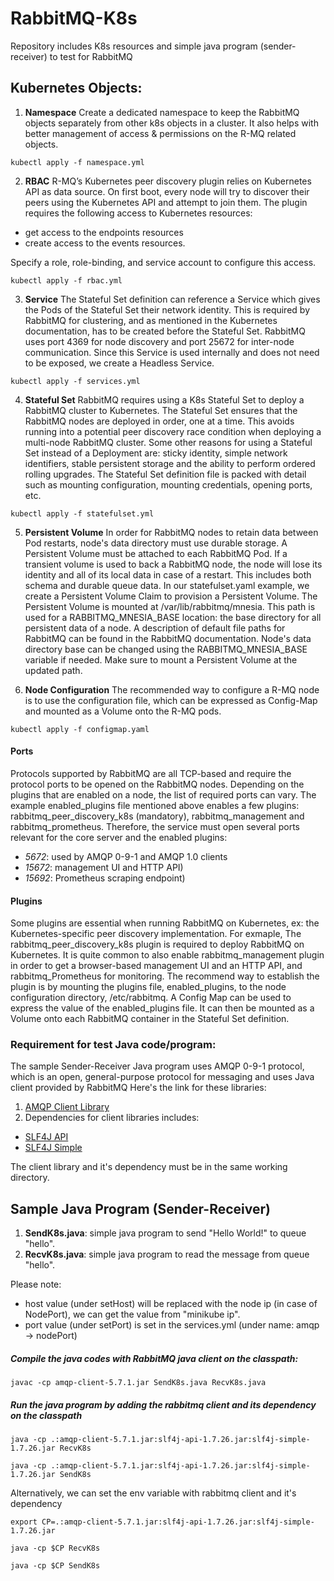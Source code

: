 # RabbitMQ-K8s
Repository includes K8s resources and simple java program (sender-receiver) to test for RabbitMQ

## Kubernetes Objects:

1. **Namespace**
Create a dedicated namespace to keep the RabbitMQ objects separately from other k8s objects in a cluster. It also helps with better management of access & permissions on the R-MQ related objects. 

`kubectl apply -f namespace.yml`

2. **RBAC**
R-MQ’s Kubernetes peer discovery plugin relies on Kubernetes API as data source. On first boot, every node will try to discover their peers using the Kubernetes API and attempt to join them. 
The plugin requires the following access to Kubernetes resources:
* get access to the endpoints resources
* create access to the events resources.

Specify a role, role-binding, and service account to configure this access.

`kubectl apply -f rbac.yml`

3. **Service**
The Stateful Set definition can reference a Service which gives the Pods of the Stateful Set their network identity. This is required by RabbitMQ for clustering, and as mentioned in the Kubernetes documentation, has to be created before the Stateful Set. 
RabbitMQ uses port 4369 for node discovery and port 25672 for inter-node communication. Since this Service is used internally and does not need to be exposed, we create a Headless Service. 

`kubectl apply -f services.yml`

4. **Stateful Set**
RabbitMQ requires using a K8s Stateful Set to deploy a RabbitMQ cluster to Kubernetes. The Stateful Set ensures that the RabbitMQ nodes are deployed in order, one at a time. This avoids running into a potential peer discovery race condition when deploying a multi-node RabbitMQ cluster.
Some other reasons for using a Stateful Set instead of a Deployment are: sticky identity, simple network identifiers, stable persistent storage and the ability to perform ordered rolling upgrades. The Stateful Set definition file is packed with detail such as mounting configuration, mounting credentials, opening ports, etc. 

`kubectl apply -f statefulset.yml`

5. **Persistent Volume**
In order for RabbitMQ nodes to retain data between Pod restarts, node's data directory must use durable storage. A Persistent Volume must be attached to each RabbitMQ Pod.
If a transient volume is used to back a RabbitMQ node, the node will lose its identity and all of its local data in case of a restart. This includes both schema and durable queue data.
In our statefulset.yaml example, we create a Persistent Volume Claim to provision a Persistent Volume.
  The Persistent Volume is mounted at /var/lib/rabbitmq/mnesia. This path is used for a RABBITMQ_MNESIA_BASE location: the base directory for all persistent data of a node. A description of default file paths for RabbitMQ can be found in the RabbitMQ documentation. Node's data directory base can be changed using the RABBITMQ_MNESIA_BASE variable if needed. Make sure to mount a Persistent Volume at the updated path.

6. **Node Configuration**
The recommended way to configure a R-MQ node is to use the configuration file, which can be expressed as Config-Map and mounted as a Volume onto the R-MQ pods.

`kubectl apply -f configmap.yaml`

#### Ports
Protocols supported by RabbitMQ are all TCP-based and require the protocol ports to be opened on the RabbitMQ nodes. Depending on the plugins that are enabled on a node, the list of required ports can vary. The example enabled_plugins file mentioned above enables a few plugins: rabbitmq_peer_discovery_k8s (mandatory), rabbitmq_management and rabbitmq_prometheus. Therefore, the service must open several ports relevant for the core server and the enabled plugins:
* *5672*: used by AMQP 0-9-1 and AMQP 1.0 clients
* *15672*: management UI and HTTP API)
* *15692*: Prometheus scraping endpoint)

#### Plugins 
Some plugins are essential when running RabbitMQ on Kubernetes, ex: the Kubernetes-specific peer discovery implementation. For exmaple, The rabbitmq_peer_discovery_k8s plugin is required to deploy RabbitMQ on Kubernetes. It is quite common to also enable rabbitmq_management plugin in order to get a browser-based management UI and an HTTP API, and rabbitmq_Prometheus for monitoring.
The recommend way to establish the plugin is by mounting the plugins file, enabled_plugins, to the node configuration directory, /etc/rabbitmq. A Config Map can be used to express the value of the enabled_plugins file. It can then be mounted as a Volume onto each RabbitMQ container in the Stateful Set definition.


### Requirement for test Java code/program:

The sample Sender-Receiver Java program uses AMQP 0-9-1 protocol, which is an open, general-purpose protocol for messaging and uses Java client provided by RabbitMQ
Here's the link for these libraries:
1. [AMQP Client Library](https://repo1.maven.org/maven2/com/rabbitmq/amqp-client/5.7.1/amqp-client-5.7.1.jar)
2. Dependencies for client libraries includes:
* [SLF4J API](https://repo1.maven.org/maven2/org/slf4j/slf4j-api/1.7.26/slf4j-api-1.7.26.jar)
* [SLF4J Simple](https://repo1.maven.org/maven2/org/slf4j/slf4j-simple/1.7.26/slf4j-simple-1.7.26.jar)

The client library and it's dependency must be in the same working directory. 


## Sample Java Program (Sender-Receiver)

1. **SendK8s.java**: simple java program to send "Hello World!" to queue "hello".
2. **RecvK8s.java**: simple java program to read the message from queue "hello".

Please note:
* host value (under setHost) will be replaced with the node ip (in case of NodePort), we can get the value from "minikube ip".
* port value (under setPort) is set in the services.yml (under name: amqp -> nodePort)

##### Compile the java codes with RabbitMQ java client on the classpath:

`javac -cp amqp-client-5.7.1.jar SendK8s.java RecvK8s.java`

##### Run the java program by adding the rabbitmq client and its dependency on the classpath


`java -cp .:amqp-client-5.7.1.jar:slf4j-api-1.7.26.jar:slf4j-simple-1.7.26.jar RecvK8s`

`java -cp .:amqp-client-5.7.1.jar:slf4j-api-1.7.26.jar:slf4j-simple-1.7.26.jar SendK8s`


Alternatively, we can set the env variable with rabbitmq client and it's dependency 

`export CP=.:amqp-client-5.7.1.jar:slf4j-api-1.7.26.jar:slf4j-simple-1.7.26.jar`

`java -cp $CP RecvK8s`

`java -cp $CP SendK8s`







